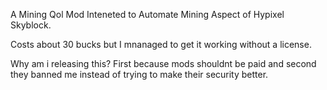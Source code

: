 A Mining Qol Mod Inteneted to Automate Mining Aspect of Hypixel Skyblock.

Costs about 30 bucks but I mnanaged to get it working without a license.

Why am i releasing this?
First because mods shouldnt be paid and second they banned me instead of trying to make their security better.
